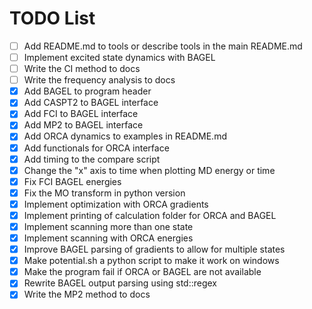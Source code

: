 # TODO List

- [ ] Add README.md to tools or describe tools in the main README.md
- [ ] Implement excited state dynamics with BAGEL
- [ ] Write the CI method to docs
- [ ] Write the frequency analysis to docs
- [x] Add BAGEL to program header
- [x] Add CASPT2 to BAGEL interface
- [x] Add FCI to BAGEL interface
- [x] Add MP2 to BAGEL interface
- [x] Add ORCA dynamics to examples in README.md
- [x] Add functionals for ORCA interface
- [x] Add timing to the compare script
- [x] Change the "x" axis to time when plotting MD energy or time
- [x] Fix FCI BAGEL energies
- [x] Fix the MO transform in python version
- [x] Implement optimization with ORCA gradients
- [x] Implement printing of calculation folder for ORCA and BAGEL
- [x] Implement scanning more than one state
- [x] Implement scanning with ORCA energies
- [x] Improve BAGEL parsing of gradients to allow for multiple states
- [x] Make potential.sh a python script to make it work on windows
- [x] Make the program fail if ORCA or BAGEL are not available
- [x] Rewrite BAGEL output parsing using std::regex
- [x] Write the MP2 method to docs
